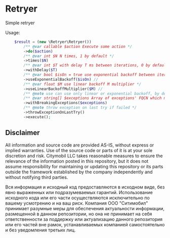 # Retryer

Simple retryer

Usage:
```php
	$result = (new \Retryer\Retryer())
		/** @var callable $action Execute some action */
		->do($action)
		/** @var int $N N times, 1 by default */
		->times($N)
		/** @var int $T with delay T ms between iterations, 0 by default */
		->withDelay($T)
		/** @var bool $isOn = true use exponential backoff between iterations */
		->useExponentialBackoff($isOn) //
		/** @var float $M use linear backoff M multiplier */
		->useLinearBackoffMultiplier($M) //
		/** @note use can use only linear or exponential backoff, by default backoff is constant and equals to T */
		/** @var string[] $exceptions Array of exceptions' FQCN which may interrupt execution */
		->withBreakingExceptions($exceptions)
		/** @note throw exception on last try if failed */
		->throwExceptionOnLastTry()
		->execute();
```

## Disclaimer

All information and source code are provided AS-IS, without express or implied warranties.
Use of the source code or parts of it is at your sole discretion and risk.
Citymobil LLC takes reasonable measures to ensure the relevance of the information posted in this repository, but it does not assume responsibility for maintaining or updating this repository or its parts outside the framework established by the company independently and without notifying third parties.


Вся информация и исходный код предоставляются в исходном виде, без явно выраженных или подразумеваемых гарантий. Использование исходного кода или его части осуществляются исключительно по вашему усмотрению и на ваш риск. Компания ООО "Ситимобил" принимает разумные меры для обеспечения актуальности информации, размещенной в данном репозитории, но она не принимает на себя ответственности за поддержку или актуализацию данного репозитория или его частей вне рамок, устанавливаемых компанией самостоятельно и без уведомления третьих лиц.
